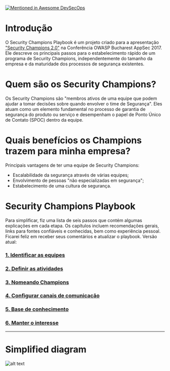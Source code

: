 [![Mentioned in Awesome DevSecOps](https://awesome.re/mentioned-badge-flat.svg)](https://github.com/devsecops/awesome-devsecops#guidelines)

# Introdução
O Security Champions Playbook é um projeto criado para a apresentação ["Security Champions 2.0"](https://www.owasp.org/images/3/3c/OWASP_Bucharest_2017_Antukh.pdf) na Conferência OWASP Bucharest AppSec 2017. Ele descreve os principais passos para o estabelecimento rápido de um programa de Security Champions, independentemente do tamanho da empresa e da maturidade dos processos de segurança existentes.

# Quem são os Security Champions?
Os Security Champions são "membros ativos de uma equipe que podem ajudar a tomar decisões sobre quando envolver o time de Segurança". Eles atuam como um elemento fundamental no processo de garantia de segurança do produto ou serviço e desempenham o papel de Ponto Único de Contato (SPOC) dentro da equipe.

# Quais benefícios os Champions trazem para minha empresa?
Principais vantagens de ter uma equipe de Security Champions:
* Escalabilidade da segurança através de várias equipes;
* Envolvimento de pessoas "não especializadas em segurança";
* Estabelecimento de uma cultura de segurança.

# Security Champions Playbook
Para simplificar, fiz uma lista de seis passos que contém algumas explicações em cada etapa.
Os capítulos incluem recomendações gerais, links para fontes confiáveis e conhecidas, bem como experiência pessoal.
Ficarei feliz em receber seus comentários e atualizar o playbook. Versão atual:

### [1. Identificar as equipes](1.%20Identificar%20as%20equipes.md)
### [2. Definir as atividades](2.%20Definir%20as%20atividades.md)
### [3. Nomeando Champions](3.%20Nomeando%20Champions.md)
### [4. Configurar canais de comunicação](4.%20Configurar%20canais%20de%20comunicação.md)
### [5. Base de conhecimento](5.%20Base%20de%20conhecimento.md)
### [6. Manter o interesse](6.%20Manter%20o%20interesse.md)

---
# Simplified diagram
![alt text](../assets/img/playbook.png)
